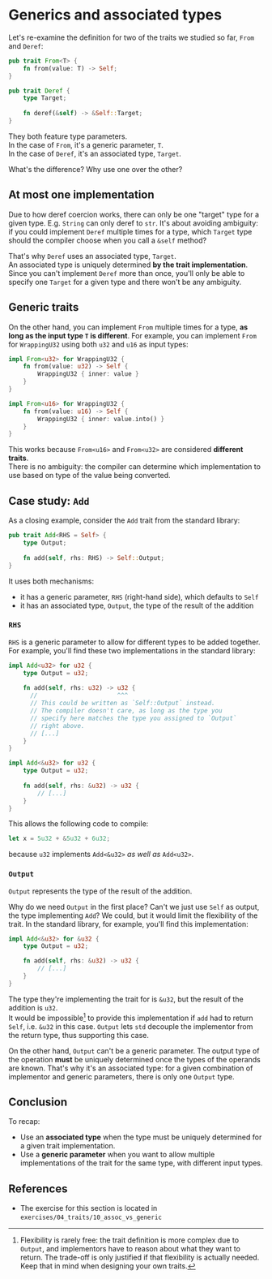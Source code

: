 # Generics and associated types

Let's re-examine the definition for two of the traits we studied so far, `From` and `Deref`:

```rust
pub trait From<T> {
    fn from(value: T) -> Self;
}

pub trait Deref {
    type Target;
    
    fn deref(&self) -> &Self::Target;
}
```

They both feature type parameters.  
In the case of `From`, it's a generic parameter, `T`.  
In the case of `Deref`, it's an associated type, `Target`.

What's the difference? Why use one over the other?

## At most one implementation

Due to how deref coercion works, there can only be one "target" type for a given type. E.g. `String` can 
only deref to `str`. 
It's about avoiding ambiguity: if you could implement `Deref` multiple times for a type,
which `Target` type should the compiler choose when you call a `&self` method?

That's why `Deref` uses an associated type, `Target`.  
An associated type is uniquely determined **by the trait implementation**.
Since you can't implement `Deref` more than once, you'll only be able to specify one `Target` for a given type
and there won't be any ambiguity.

## Generic traits

On the other hand, you can implement `From` multiple times for a type, **as long as the input type `T` is different**.
For example, you can implement `From` for `WrappingU32` using both `u32` and `u16` as input types:

```rust
impl From<u32> for WrappingU32 {
    fn from(value: u32) -> Self {
        WrappingU32 { inner: value }
    }
}

impl From<u16> for WrappingU32 {
    fn from(value: u16) -> Self {
        WrappingU32 { inner: value.into() }
    }
}
```

This works because `From<u16>` and `From<u32>` are considered **different traits**.  
There is no ambiguity: the compiler can determine which implementation to use based on type of the value being converted.

## Case study: `Add`

As a closing example, consider the `Add` trait from the standard library:

```rust
pub trait Add<RHS = Self> {
    type Output;
    
    fn add(self, rhs: RHS) -> Self::Output;
}
```

It uses both mechanisms:

- it has a generic parameter, `RHS` (right-hand side), which defaults to `Self`
- it has an associated type, `Output`, the type of the result of the addition

### `RHS`

`RHS` is a generic parameter to allow for different types to be added together.  
For example, you'll find these two implementations in the standard library:

```rust
impl Add<u32> for u32 {
    type Output = u32;
    
    fn add(self, rhs: u32) -> u32 {
      //                      ^^^
      // This could be written as `Self::Output` instead.
      // The compiler doesn't care, as long as the type you
      // specify here matches the type you assigned to `Output` 
      // right above.
      // [...]
    }
}

impl Add<&u32> for u32 {
    type Output = u32;
    
    fn add(self, rhs: &u32) -> u32 {
        // [...]
    }
}
```

This allows the following code to compile:

```rust
let x = 5u32 + &5u32 + 6u32;
```

because `u32` implements `Add<&u32>` _as well as_ `Add<u32>`.

### `Output`

`Output` represents the type of the result of the addition.  

Why do we need `Output` in the first place? Can't we just use `Self` as output, the type implementing `Add`? 
We could, but it would limit the flexibility of the trait. In the standard library, for example, you'll find 
this implementation:

```rust
impl Add<&u32> for &u32 {
    type Output = u32;

    fn add(self, rhs: &u32) -> u32 {
        // [...]
    }
}
```

The type they're implementing the trait for is `&u32`, but the result of the addition is `u32`.  
It would be impossible[^flexible] to provide this implementation if `add` had to return `Self`, i.e. `&u32` in this case. 
`Output` lets `std` decouple the implementor from the return type, thus supporting this case.  

On the other hand, `Output` can't be a generic parameter. The output type of the operation **must** be uniquely determined
once the types of the operands are known. That's why it's an associated type: for a given combination of implementor
and generic parameters, there is only one `Output` type.

## Conclusion

To recap:

- Use an **associated type** when the type must be uniquely determined for a given trait implementation.
- Use a **generic parameter** when you want to allow multiple implementations of the trait for the same type, 
  with different input types.

## References

- The exercise for this section is located in `exercises/04_traits/10_assoc_vs_generic`

[^flexible]: Flexibility is rarely free: the trait definition is more complex due to `Output`, and implementors have to reason about
  what they want to return. The trade-off is only justified if that flexibility is actually needed. Keep that in mind
  when designing your own traits.

